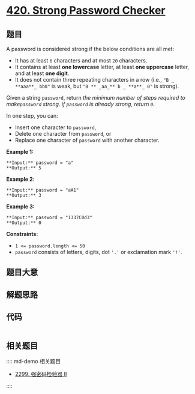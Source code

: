 # [420. Strong Password Checker](https://leetcode.com/problems/strong-password-checker)

## 题目

A password is considered strong if the below conditions are all met:

  * It has at least `6` characters and at most `20` characters.
  * It contains at least **one lowercase** letter, at least **one uppercase** letter, and at least **one digit**.
  * It does not contain three repeating characters in a row (i.e., `"B _ **aaa**_ bb0"` is weak, but `"B ** _aa_** b _ **a**_ 0"` is strong).

Given a string `password`, return _the minimum number of steps required to
make`password` strong. if `password` is already strong, return `0`._

In one step, you can:

  * Insert one character to `password`,
  * Delete one character from `password`, or
  * Replace one character of `password` with another character.



**Example 1:**

    
    
    **Input:** password = "a"
    **Output:** 5
    

**Example 2:**

    
    
    **Input:** password = "aA1"
    **Output:** 3
    

**Example 3:**

    
    
    **Input:** password = "1337C0d3"
    **Output:** 0
    



**Constraints:**

  * `1 <= password.length <= 50`
  * `password` consists of letters, digits, dot `'.'` or exclamation mark `'!'`.


## 题目大意

## 解题思路

## 代码

```javascript

```

## 相关题目

:::: md-demo 相关题目
- [2299. 强密码检验器 II](https://leetcode.com/problems/strong-password-checker-ii)

::::
